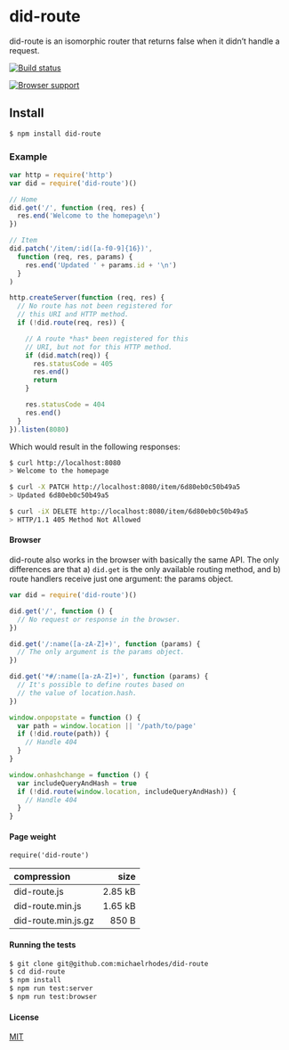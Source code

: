 # did-route

did-route is an isomorphic router that returns false when it didn’t handle a request.

[![Build status](https://travis-ci.org/michaelrhodes/did-route.svg?branch=master)](https://travis-ci.org/michaelrhodes/did-route)

[![Browser support](https://ci.testling.com/michaelrhodes/can-route.png)](https://ci.testling.com/michaelrhodes/can-route)

## Install

```sh
$ npm install did-route
```

### Example

```js
var http = require('http')
var did = require('did-route')()

// Home
did.get('/', function (req, res) {
  res.end('Welcome to the homepage\n')
})

// Item
did.patch('/item/:id([a-f0-9]{16})',
  function (req, res, params) {
    res.end('Updated ' + params.id + '\n')
  }
)

http.createServer(function (req, res) {
  // No route has not been registered for
  // this URI and HTTP method.
  if (!did.route(req, res)) {

    // A route *has* been registered for this
    // URI, but not for this HTTP method.
    if (did.match(req)) {
      res.statusCode = 405
      res.end()
      return
    }

    res.statusCode = 404
    res.end()
  }
}).listen(8080)
```

Which would result in the following responses:

```sh
$ curl http://localhost:8080
> Welcome to the homepage

$ curl -X PATCH http://localhost:8080/item/6d80eb0c50b49a5
> Updated 6d80eb0c50b49a5

$ curl -iX DELETE http://localhost:8080/item/6d80eb0c50b49a5
> HTTP/1.1 405 Method Not Allowed
```

#### Browser

did-route also works in the browser with basically the same API. The only differences are that a) `did.get` is the only available routing method, and b) route handlers receive just one argument: the params object.

```js
var did = require('did-route')()

did.get('/', function () {
  // No request or response in the browser.
})

did.get('/:name([a-zA-Z]+)', function (params) {
  // The only argument is the params object.
})

did.get('*#/:name([a-zA-Z]+)', function (params) {
  // It's possible to define routes based on
  // the value of location.hash.
})

window.onpopstate = function () {
  var path = window.location || '/path/to/page'
  if (!did.route(path)) {
    // Handle 404
  }
}

window.onhashchange = function () {
  var includeQueryAndHash = true
  if (!did.route(window.location, includeQueryAndHash)) {
    // Handle 404
  }
}
```

#### Page weight

`require('did-route')`

| compression         |    size |
| :------------------ | ------: |
| did-route.js        | 2.85 kB |
| did-route.min.js    | 1.65 kB |
| did-route.min.js.gz |   850 B |


#### Running the tests

```sh
$ git clone git@github.com:michaelrhodes/did-route
$ cd did-route
$ npm install
$ npm run test:server
$ npm run test:browser
```

#### License

[MIT](http://opensource.org/licenses/MIT)
